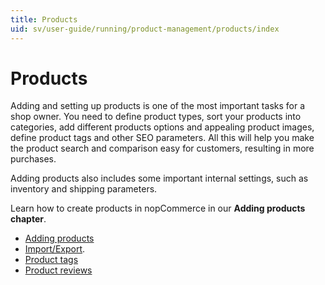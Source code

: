 ```yaml
---
title: Products
uid: sv/user-guide/running/product-management/products/index
---
```


# Products

Adding and setting up products is one of the most important tasks for a shop owner. You need to define product types, sort your products into categories, add different products options and appealing product images, define product tags and other SEO parameters. All this will help you make the product search and comparison easy for customers, resulting in more purchases.

Adding products also includes some important internal settings, such as inventory and shipping parameters.

Learn how to create products in nopCommerce in our **Adding products chapter**.

- [Adding products](xref:sv/user-guide/running/product-management/products/adding-products/index)
- [Import/Export](xref:en/user-guide/running/product-management/products/import-export).
- [Product tags](xref:sv/user-guide/running/product-management/products/product-tags)
- [Product reviews](xref:sv/user-guide/running/product-management/products/product-reviews)